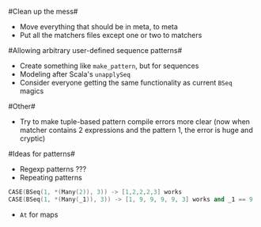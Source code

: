 #Clean up the mess#
- Move everything that should be in meta, to meta
- Put all the matchers files except one or two to matchers

#Allowing arbitrary user-defined sequence patterns#
- Create something like `make_pattern`, but for sequences
- Modeling after Scala's `unapplySeq`
- Consider everyone getting the same functionality as current `BSeq` magics

#Other#
- Try to make tuple-based pattern compile errors more clear (now when matcher
  contains 2 expressions and the pattern 1, the error is huge and cryptic)

#Ideas for patterns#
- Regexp patterns ???
- Repeating patterns
```cpp
CASE(BSeq(1, *(Many(2)), 3)) -> [1,2,2,2,3] works
CASE(BSeq(1, *(Many(_1)), 3)) -> [1, 9, 9, 9, 9, 3] works and _1 == 9
```

- `At` for maps
